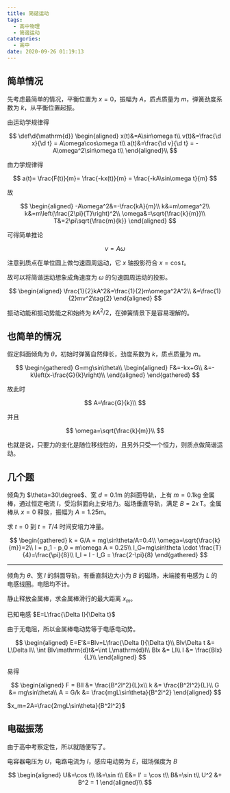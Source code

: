```yaml
---
title: 简谐运动
tags:
  - 高中物理
  - 简谐运动
categories:
  - 高中
date: 2020-09-26 01:19:13
---
```


## 简单情况

先考虑最简单的情况，平衡位置为 $x=0$，振幅为 $A$，质点质量为 $m$，弹簧劲度系数为 $k$，从平衡位置起振。

由运动学规律得

$$
\def\d{\mathrm{d}}
\begin{aligned}
x(t)&=A\sin\omega t\\
v(t)&=\frac{\d x}{\d t} = A\omega\cos\omega t\\
a(t)&=\frac{\d v}{\d t} = -A\omega^2\sin\omega t\\
\end{aligned}\\
$$

<!-- more -->

由力学规律得

$$
a(t)= \frac{F(t)}{m}= \frac{-kx(t)}{m} = \frac{-kA\sin\omega t}{m}
$$

故

$$
\begin{aligned}
-A\omega^2&=-\frac{kA}{m}\\
k&=m\omega^2\\
k&=m\left(\frac{2\pi}{T}\right)^2\\
\omega&=\sqrt{\frac{k}{m}}\\
T&=2\pi\sqrt{\frac{m}{k}}
\end{aligned}
$$

可得简单推论

$$
v = A\omega\tag{1}
$$

注意到质点在单位圆上做匀速圆周运动，它 $x$ 轴投影符合 $x=\cos t$。

故可以将简谐运动想象成角速度为 $\omega$ 的匀速圆周运动的投影。

$$
\begin{aligned}
\frac{1}{2}kA^2&=\frac{1}{2}m\omega^2A^2\\
&=\frac{1}{2}mv^2\tag{2}
\end{aligned}
$$

振动动能和振动势能之和始终为 $kA^2/2$，在弹簧情景下是容易理解的。

## 也简单的情况

假定斜面倾角为 $\theta$，初始时弹簧自然伸长，劲度系数为 $k$，质点质量为 $m$。

$$
\begin{gathered}
G=mg\sin\theta\\
\begin{aligned}
F&=-kx+G\\
&=-k\left(x-\frac{G}{k}\right)\\
\end{aligned}
\end{gathered}
$$

故此时

$$
A=\frac{G}{k}\\
$$

并且

$$
\omega=\sqrt{\frac{k}{m}}\\
$$

也就是说，只要力的变化是随位移线性的，且另外只受一个恒力，则质点做简谐运动。

## 几个题

倾角为 $\theta=30\degree$、宽 $d=0.1\text{m}$ 的斜面导轨，上有 $m=0.1\text{kg}$ 金属棒，通过恒定电流 $I$，受沿斜面向上安培力。磁场垂直导轨，满足 $B=2x\,\text{T}$。金属棒从 $x=0$ 释放，振幅为 $A=1.25\text{m}$。

求 $t=0$ 到 $t=T/4$ 时间安培力冲量。

$$
\begin{gathered}
k = G/A = mg\sin\theta/A=0.4\\
\omega=\sqrt{\frac{k}{m}}=2\\
I = p_1 - p_0 = m\omega A = 0.25\\
I_G=mg\sin\theta \cdot \frac{T}{4}=\frac{\pi}{8}\\
I_I = I - I_G = \frac{2-\pi}{8}
\end{gathered}
$$

---

倾角为 $\theta$、宽 $l$ 的斜面导轨，有垂直斜边大小为 $B$ 的磁场，末端接有电感为 $L$ 的电感线圈。电阻均不计。

静止释放金属棒，求金属棒滑行的最大距离 $x_m$。

已知电感 $E=L\frac{\Delta I}{\Delta t}$

由于无电阻，所以金属棒电动势等于电感电动势。

$$
\begin{aligned}
E=E'&=Blv=L\frac{\Delta I}{\Delta t}\\
Blv\Delta t &= L\Delta I\\
\int Blv\mathrm{d}t&=\int L\mathrm{d}I\\
Blx &= LI\\
I &= \frac{Blx}{L}\\
\end{aligned}
$$

易得

$$
\begin{aligned}
F = BIl &= \frac{B^2l^2}{L}x\\
k &= \frac{B^2l^2}{L}\\
G &= mg\sin\theta\\
A = G/k &= \frac{mgL\sin\theta}{B^2l^2}
\end{aligned}
$$

$x_m=2A=\frac{2mgL\sin\theta}{B^2l^2}$

## 电磁振荡

由于高中考察定性，所以就随便写了。

电容器电压为 $U$，电路电流为 $I$，感应电动势为 $E$，磁场强度为 $B$

$$
\begin{aligned}
  U&=\cos t\\
  I&=\sin t\\
  E&= I' = \cos t\\
  B&=\sin t\\
U^2 &+ B^2 = 1
\end{aligned}\\
$$